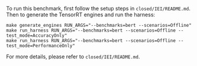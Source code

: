 To run this benchmark, first follow the setup steps in `closed/IEI/README.md`. Then to generate the TensorRT engines and run the harness:

```
make generate_engines RUN_ARGS="--benchmarks=bert --scenarios=Offline"
make run_harness RUN_ARGS="--benchmarks=bert --scenarios=Offline --test_mode=AccuracyOnly"
make run_harness RUN_ARGS="--benchmarks=bert --scenarios=Offline --test_mode=PerformanceOnly"
```

For more details, please refer to `closed/IEI/README.md`.